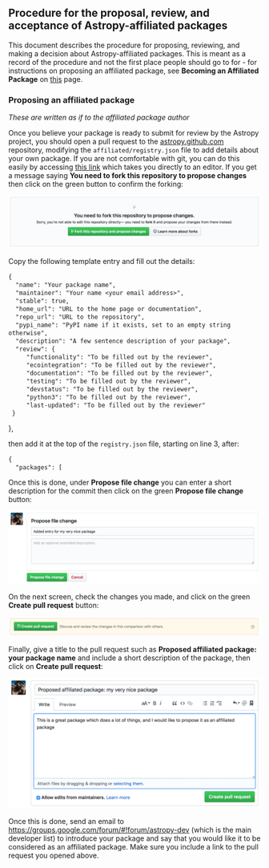 ## Procedure for the proposal, review, and acceptance of Astropy-affiliated packages

This document describes the procedure for proposing, reviewing, and making a
decision about Astropy-affiliated packages. This is meant as a record of the
procedure and not the first place people should go to for - for instructions
on proposing an affiliated package, see **Becoming an Affiliated Package** on
[this](http://www.astropy.org/affiliated/index.html) page.

### Proposing an affiliated package

*These are written as if to the affiliated package author*

Once you believe your package is ready to submit for review by the
Astropy project, you should open a pull request to the
[astropy.github.com](https://github.com/astropy/astropy.github.com)
repository, modifying the ``affiliated/registry.json`` file to add details
about your own package. If you are not comfortable with git, you can do this
easily by accessing [this
link](https://github.com/astropy/astropy.github.com/edit/master/affiliated/registry.json)
which takes you directly to an editor. If you get a message saying **You need
to fork this repository to propose changes** then click on the green button
to confirm the forking:

![commit](images/propose_fork.png)

Copy the following template entry and fill out the
details:

    {
      "name": "Your package name",
      "maintainer": "Your name <your email address>",
      "stable": true,
      "home_url": "URL to the home page or documentation",
      "repo_url": "URL to the repository",
      "pypi_name": "PyPI name if it exists, set to an empty string otherwise",
      "description": "A few sentence description of your package",
      "review": {
         "functionality": "To be filled out by the reviewer",
         "ecointegration": "To be filled out by the reviewer",
         "documentation": "To be filled out by the reviewer",
         "testing": "To be filled out by the reviewer",
         "devstatus": "To be filled out by the reviewer",
         "python3": "To be filled out by the reviewer",
         "last-updated": "To be filled out by the reviewer"
     }
   },

then add it at the top of the ``registry.json`` file, starting on line 3,
after:

    {
      "packages": [

Once this is done, under **Propose file change** you can enter a short
description for the commit then click on the green **Propose file change**
button:

![commit](images/propose_commit.png)

On the next screen, check the changes you made, and click on the green
**Create pull request** button:

![commit](images/propose_create_1.png)

Finally, give a title to the pull request such as **Proposed affiliated
package: your package name** and include a short description of the
package, then click on **Create pull request**:

![commit](images/propose_create_2.png)

Once this is done, send an email to https://groups.google.com/forum/#!forum/astropy-dev
(which is the main developer list) to introduce your package and say that
you would like it to be considered as an affiliated package. Make sure you
include a link to the pull request you opened above.
